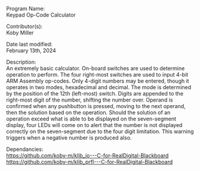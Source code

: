 Program Name:           
                        Keypad Op-Code Calculator

Contributor(s):         
                        Koby Miller

Date last modified:     
                        February 13th, 2024

Description:            
                        An extremely basic calculator. On-board switches are used to determine operation to perform.
                        The four right-most switches are used to input 4-bit ARM Assembly op-codes. 
                        Only 4-digit numbers may be entered, though it operates in two modes, hexadecimal and decimal. The mode is
                        determined by the position of the 12th (left-most) switch. Digits are appended to the right-most digit of 
                        the number, shifting the number over. Operand is confirmed when any pushbutton is pressed, moving to
                        the next operand, then the solution based on the operation.
                        Should the solution of an operation exceed what is able to be displayed on the seven-segment display, 
                        four LEDs will come on to alert that the number is not displayed correctly on the seven-segment due to the
                        four digit limitation. This warning triggers when a negative number is produced also.

Dependancies:           
                        https://github.com/koby-m/klib_io---C-for-RealDigital-Blackboard
                        https://github.com/koby-m/klib_prfl---C-for-RealDigital-Blackboard
